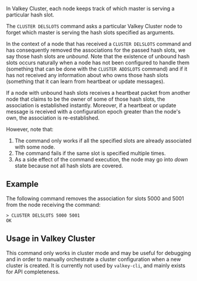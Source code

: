 In Valkey Cluster, each node keeps track of which master is serving
a particular hash slot.

The `CLUSTER DELSLOTS` command asks a particular Valkey Cluster node to
forget which master is serving the hash slots specified as arguments.

In the context of a node that has received a `CLUSTER DELSLOTS` command and
has consequently removed the associations for the passed hash slots,
we say those hash slots are *unbound*. Note that the existence of
unbound hash slots occurs naturally when a node has not been
configured to handle them (something that can be done with the
`CLUSTER ADDSLOTS` command) and if it has not received any information about
who owns those hash slots (something that it can learn from heartbeat
or update messages).

If a node with unbound hash slots receives a heartbeat packet from
another node that claims to be the owner of some of those hash
slots, the association is established instantly. Moreover, if a
heartbeat or update message is received with a configuration epoch
greater than the node's own, the association is re-established.

However, note that:

1. The command only works if all the specified slots are already
associated with some node.
2. The command fails if the same slot is specified multiple times.
3. As a side effect of the command execution, the node may go into
*down* state because not all hash slots are covered.

## Example

The following command removes the association for slots 5000 and
5001 from the node receiving the command:

    > CLUSTER DELSLOTS 5000 5001
    OK

## Usage in Valkey Cluster

This command only works in cluster mode and may be useful for
debugging and in order to manually orchestrate a cluster configuration
when a new cluster is created. It is currently not used by `valkey-cli`,
and mainly exists for API completeness.
